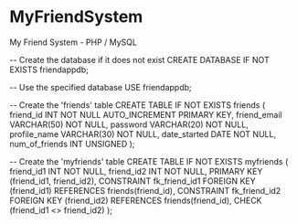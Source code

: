 # MyFriendSystem
My Friend System - PHP / MySQL


-- Create the database if it does not exist
CREATE DATABASE IF NOT EXISTS friendappdb;

-- Use the specified database
USE friendappdb;

-- Create the 'friends' table
CREATE TABLE IF NOT EXISTS friends (
    friend_id INT NOT NULL AUTO_INCREMENT PRIMARY KEY,
    friend_email VARCHAR(50) NOT NULL,
    password VARCHAR(20) NOT NULL,
    profile_name VARCHAR(30) NOT NULL,
    date_started DATE NOT NULL,
    num_of_friends INT UNSIGNED
);

-- Create the 'myfriends' table
CREATE TABLE IF NOT EXISTS myfriends (
    friend_id1 INT NOT NULL,
    friend_id2 INT NOT NULL,
    PRIMARY KEY (friend_id1, friend_id2),
    CONSTRAINT fk_friend_id1 FOREIGN KEY (friend_id1) REFERENCES friends(friend_id),
    CONSTRAINT fk_friend_id2 FOREIGN KEY (friend_id2) REFERENCES friends(friend_id),
    CHECK (friend_id1 <> friend_id2)
);



